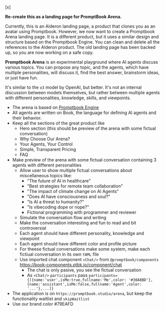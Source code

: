 [x]

**Re-create this as a landing page for PromptBook Arena.**

Currently, this is an Alderon landing page, a product that clones you as an avatar using Promptbook. However, we now want to create a Promptbook Arena landing page. It is a different product, but it uses a similar design and structure based on the Promptbook Engine. You can clean and delete all the references to the Alderon product.
The old landing page has been backed up, so you are now working on a safe copy.

**Promptbook Arena** is an experimental playground where AI agents discuss various topics. You can propose any topic, and the agents, which have multiple personalities, will discuss it, find the best answer, brainstorm ideas, or just have fun.

It's similar to the `o3` model by OpenAI, but better. It's not an internal discussion between models themselves, but rather between multiple agents with different personalities, knowledge, skills, and viewpoints.

-   The arena is based on [Promptbook Engine](https://github.com/webgptorg/promptbook)
-   All agents are written on Book, the language for defining AI agents and their behavior.
-   Keep all the sections of the great product like
    -   Hero section (this should be preview of the arena with some fictual conversation)
    -   Why Choose Our Arena?
    -   Your Agents, Your Control
    -   Simple, Transparent Pricing
    -   FAQ
-   Make preview of the arena with some fictual conversation containing 3 agents with different personalities
    -   Allow user to show multiple fictual conversations about miscellaneous topics like:
        -   "The future of AI in healthcare"
        -   "Best strategies for remote team collaboration"
        -   "The impact of climate change on AI Agents"
        -   "Does AI have consciousness and soul?"
        -   "Is AI a threat to humanity?"
        -   "Is vibecoding dope or nope?"
        -   Fictional programming with programmer and reviewer
    -   Simulate the conversation flow and writing
    -   Make the conversation interesting and fun to read and bit controversial
    -   Each agent should have different personality, knowledge and viewpoint
    -   Each agent should have different color and profile picture
    -   For theese fictual conversations make some system, make each fictiual conversation in its own `YAML` file
    -   Use imported chat component `<Chat/>` from `@promptbook/components` https://book-components.ptbk.io/component/chat
        -   The chat is only pasive, you see the fictual conversation
        -   As `<Chat/>` `participants` pass `participants={[{name:'user',isMe:true,fullname:'Me',color: '#30A8BD'},{name:'assistant',isMe:false,fullname:'Agent',color: '...'},...]}`
-   The application is on `https://promptbook.studio/arena`, but keep the functionality waitlist and `skipWaitlist`
-   Use our brand color #79EAFD
